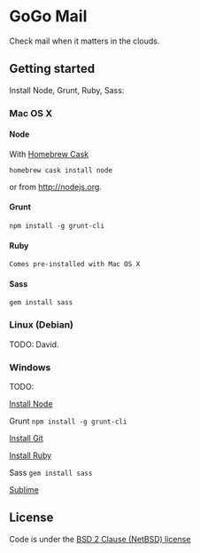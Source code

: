 # GoGo Mail

Check mail when it matters in the clouds.

## Getting started

Install Node, Grunt, Ruby, Sass:

### Mac OS X

#### Node

With [Homebrew Cask](https://github.com/phinze/homebrew-cask)

    homebrew cask install node

or from <http://nodejs.org>.

#### Grunt

    npm install -g grunt-cli

#### Ruby

    Comes pre-installed with Mac OS X

#### Sass

    gem install sass

### Linux (Debian)

TODO: David.

### Windows

TODO: 

[Install Node](http://nodejs.org/)

Grunt `npm install -g grunt-cli`

[Install Git](http://msysgit.github.io/)

[Install Ruby](http://rubyinstaller.org/downloads/)

Sass `gem install sass`

[Sublime](http://www.sublimetext.com/)

## License

Code is under the [BSD 2 Clause (NetBSD) license](LICENSE)

